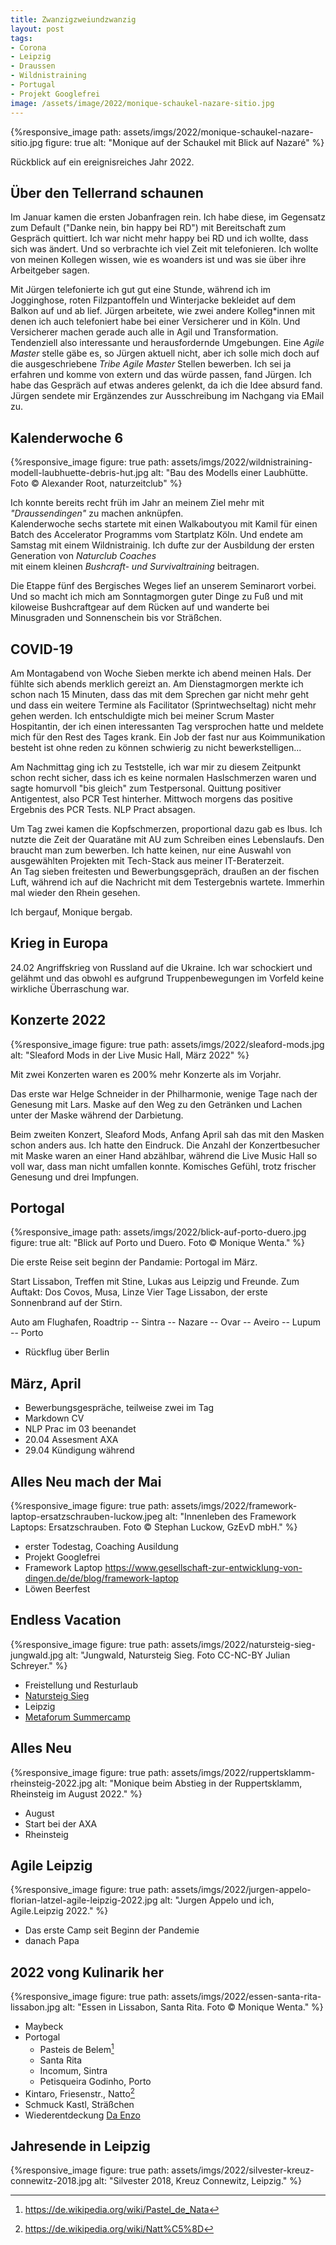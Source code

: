 ```yaml
---
title: Zwanzigzweiundzwanzig
layout: post
tags:
- Corona
- Leipzig
- Draussen
- Wildnistraining
- Portugal
- Projekt Googlefrei
image: /assets/image/2022/monique-schaukel-nazare-sitio.jpg
---
```

{%responsive_image path: assets/imgs/2022/monique-schaukel-nazare-sitio.jpg
figure: true alt: "Monique auf der Schaukel mit Blick auf Nazaré" %}

Rückblick auf ein ereignisreiches Jahr 2022.<!--break-->

## Über den Tellerrand schaunen

Im Januar kamen die ersten Jobanfragen rein.
Ich habe diese, im Gegensatz zum Default ("Danke nein, bin happy bei RD")
mit Bereitschaft zum Gespräch quittiert.
Ich war nicht mehr happy bei RD und ich wollte, dass sich was ändert.
Und so verbrachte ich viel Zeit mit telefonieren.
Ich wollte von meinen Kollegen wissen, 
wie es woanders ist und was sie über ihre Arbeitgeber sagen.

Mit Jürgen telefonierte ich gut gut eine Stunde, während ich im Jogginghose, 
roten Filzpantoffeln und Winterjacke bekleidet auf dem Balkon auf und ab lief.
Jürgen arbeitete, wie zwei andere Kolleg\*innen mit denen ich auch telefoniert habe 
bei einer Versicherer und in Köln. 
Und Versicherer machen gerade auch alle in Agil und Transformation.
Tendenziell also interessante und herausfordernde Umgebungen.
Eine *Agile Master* stelle gäbe es, so Jürgen aktuell nicht, 
aber ich solle mich doch auf die ausgeschriebene *Tribe Agile Master* Stellen bewerben.
Ich sei ja erfahren und komme von extern und das würde passen, fand Jürgen. 
Ich habe das Gespräch auf etwas anderes gelenkt, da ich die Idee absurd fand.
Jürgen sendete mir Ergänzendes zur Ausschreibung im Nachgang via EMail zu.

## Kalenderwoche 6 

{%responsive_image figure: true 
path: assets/imgs/2022/wildnistraining-modell-laubhuette-debris-hut.jpg
alt: "Bau des Modells einer Laubhütte. Foto © Alexander Root, naturzeitclub" %}

Ich konnte bereits recht früh im Jahr an meinem Ziel 
mehr mit *"Draussendingen"* zu machen anknüpfen.   
Kalenderwoche sechs startete mit einen Walkaboutyou mit Kamil für einen Batch 
des Accelerator Programms vom Startplatz Köln.
Und endete am Samstag mit einem Wildnistrainig.
Ich dufte zur der Ausbildung der ersten Generation von *Naturclub Coaches*  
mit einem kleinen *Bushcraft- und Survivaltraining* beitragen.

Die Etappe fünf des Bergisches Weges lief an unserem Seminarort vorbei.
Und so macht ich mich am Sonntagmorgen guter Dinge zu Fuß
und mit kiloweise Bushcraftgear 
auf dem Rücken auf und wanderte bei Minusgraden und Sonnenschein bis vor Sträßchen.

## COVID-19

Am Montagabend von Woche Sieben merkte ich abend meinen Hals. 
Der fühlte sich abends merklich gereizt an.
Am Dienstagmorgen merkte ich schon nach 15 Minuten, 
dass das mit dem Sprechen gar nicht mehr geht
und dass ein weitere Termine als Facilitator (Sprintwechseltag) nicht mehr gehen werden.
Ich entschuldigte mich bei meiner Scrum Master Hospitantin,
der ich einen interessanten Tag versprochen hatte 
und meldete mich für den Rest des Tages krank.
Ein Job der fast nur aus Koimmunikation besteht ist ohne reden zu können 
schwierig zu nicht bewerkstelligen...

Am Nachmittag ging ich zu Teststelle, 
ich war mir zu diesem Zeitpunkt schon recht sicher, 
dass ich es keine normalen Haslschmerzen waren 
und sagte homurvoll "bis gleich" zum Testpersonal. 
Quittung positiver Antigentest, also PCR Test hinterher. 
Mittwoch morgens das positive Ergebnis des PCR Tests. 
NLP Pract absagen.

Um Tag zwei kamen die Kopfschmerzen, proportional dazu gab es Ibus.
Ich nutzte die Zeit der Quaratäne mit AU zum Schreiben eines Lebenslaufs.
Den braucht man zum bewerben. 
Ich hatte keinen, nur eine Auswahl von ausgewählten Projekten 
mit Tech-Stack aus meiner IT-Beraterzeit.  
An Tag sieben freitesten und Bewerbungsgepräch, draußen an der fischen Luft,
während ich auf die Nachricht mit dem Testergebnis wartete.
Immerhin mal wieder den Rhein gesehen.

Ich bergauf, Monique bergab.

## Krieg in Europa

24.02 Angriffskrieg von Russland auf die Ukraine.
Ich war schockiert und gelähmt
und das obwohl es aufgrund Truppenbewegungen im Vorfeld 
keine wirkliche Überraschung war.

## Konzerte 2022

{%responsive_image figure: true 
path: assets/imgs/2022/sleaford-mods.jpg
alt: "Sleaford Mods in der Live Music Hall, März 2022" %}

Mit zwei Konzerten waren es 200% mehr Konzerte als im Vorjahr.   

Das erste war Helge Schneider in der Philharmonie,
wenige Tage nach der Genesung mit Lars. 
Maske auf den Weg zu den Getränken und Lachen unter der Maske während der Darbietung.

Beim zweiten Konzert, Sleaford Mods,
Anfang April sah das mit den Masken schon anders aus.
Ich hatte den Eindruck.
Die Anzahl der Konzertbesucher mit Maske waren an einer Hand abzählbar,
während die Live Music Hall so voll war, dass man nicht umfallen konnte.
Komisches Gefühl, trotz frischer Genesung und drei Impfungen.

## Portogal

{%responsive_image path: assets/imgs/2022/blick-auf-porto-duero.jpg
figure: true alt: "Blick auf Porto und Duero. Foto © Monique Wenta." %}

Die erste Reise seit beginn der Pandamie: Portogal im März.


Start Lissabon, Treffen mit Stine, Lukas aus Leipzig und Freunde.
Zum Auftakt: Dos Covos, Musa, Linze
Vier Tage Lissabon, der erste Sonnenbrand auf der Stirn. 

Auto am Flughafen,  Roadtrip
-- Sintra
-- Nazare
-- Ovar
-- Aveiro
-- Lupum
-- Porto
- Rückflug über Berlin

## März, April

- Bewerbungsgespräche, teilweise zwei im Tag
- Markdown CV
- NLP Prac im 03 beenandet
- 20.04 Assesment AXA
- 29.04 Kündigung während 

## Alles Neu mach der Mai 

{%responsive_image figure: true 
path: assets/imgs/2022/framework-laptop-ersatzschrauben-luckow.jpeg
alt: "Innenleben des Framework Laptops: Ersatzschrauben. Foto © Stephan Luckow, GzEvD mbH." %}

- erster Todestag, Coaching Ausildung
- Projekt Googlefrei
- Framework Laptop <https://www.gesellschaft-zur-entwicklung-von-dingen.de/de/blog/framework-laptop>
- Löwen Beerfest

## Endless Vacation

{%responsive_image figure: true 
path: assets/imgs/2022/natursteig-sieg-jungwald.jpg
alt: "Jungwald, Natursteig Sieg. Foto CC-NC-BY Julian Schreyer." %}


- Freistellung und Resturlaub
- [Natursteig Sieg](/2022/09/12/natursteig-sieg.html)
- Leipzig 
- [Metaforum Summercamp](/2023/01/14/metaforum-summercamp-2022.html)

## Alles Neu

{%responsive_image figure: true 
path: assets/imgs/2022/ruppertsklamm-rheinsteig-2022.jpg 
alt: "Monique beim Abstieg in der Ruppertsklamm, Rheinsteig im August 2022." %}

- August
- Start bei der AXA
- Rheinsteig

## Agile Leipzig

{%responsive_image figure: true 
path: assets/imgs/2022/jurgen-appelo-florian-latzel-agile-leipzig-2022.jpg 
alt: "Jurgen Appelo und ich, Agile.Leipzig 2022." %}


- Das erste Camp seit Beginn der Pandemie
- danach Papa

## 2022 vong Kulinarik her

{%responsive_image figure: true 
path: assets/imgs/2022/essen-santa-rita-lissabon.jpg 
alt: "Essen in Lissabon, Santa Rita. Foto © Monique Wenta." %}


- Maybeck
- Portogal
  - Pasteis de Belem[^pasteis]
  - Santa Rita
  - Incomum, Sintra
  - Petisqueira Godinho, Porto
- Kintaro, Friesenstr., Natto[^natto]
- Schmuck Kastl, Sträßchen
- Wiederentdeckung [Da Enzo](https://www.daenzo-ristorante.de/)


## Jahresende in Leipzig

{%responsive_image figure: true 
path: assets/imgs/2022/silvester-kreuz-connewitz-2018.jpg
alt: "Silvester 2018, Kreuz Connewitz, Leipzig." %}


[^natto]: https://de.wikipedia.org/wiki/Natt%C5%8D
[^pasteis]: https://de.wikipedia.org/wiki/Pastel_de_Nata
